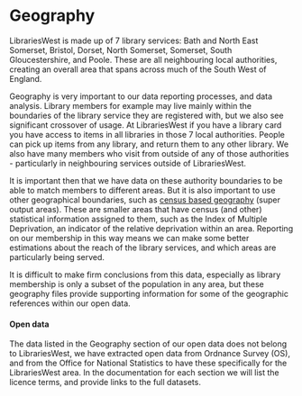 Geography
=========

LibrariesWest is made up of 7 library services: Bath and North East Somerset, Bristol, Dorset, North Somerset, Somerset, South Gloucestershire, and Poole. These are all neighbouring local authorities, creating an overall area that spans across much of the South West of England.

Geography is very important to our data reporting processes, and data analysis. Library members for example may live mainly within the boundaries of the library service they are registered with, but we also see significant crossover of usage. At LibrariesWest if you have a library card you have access to items in all libraries in those 7 local authorities. People can pick up items from any library, and return them to any other library. We also have many members who visit from outside of any of those authorities - particularly in neighbouring services outside of LibrariesWest.

It is important then that we have data on these authority boundaries to be able to match members to different areas. But it is also important to use other geographical boundaries, such as [census based geography](https://www.ons.gov.uk/methodology/geography/ukgeographies/censusgeography) (super output areas). These are smaller areas that have census (and other) statistical information assigned to them, such as the Index of Multiple Deprivation, an indicator of the relative deprivation within an area. Reporting on our membership in this way means we can make some better estimations about the reach of the library services, and which areas are particularly being served.

It is difficult to make firm conclusions from this data, especially as library membership is only a subset of the population in any area, but these geography files provide supporting information for some of the geographic references within our open data.

#### Open data

The data listed in the Geography section of our open data does not belong to LibrariesWest, we have extracted open data from Ordnance Survey (OS), and from the Office for National Statistics to have these specifically for the LibrariesWest area. In the documentation for each section we will list the licence terms, and provide links to the full datasets.
